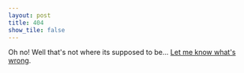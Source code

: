 ```yaml
---
layout: post
title: 404
show_tile: false
---
```


Oh no! Well that's not where its supposed to be... [Let me know what's wrong](mailto:nathanlui95@gmail.com).
